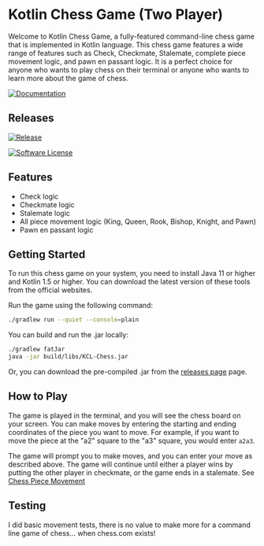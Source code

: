 # Kotlin Chess Game (Two Player)

Welcome to Kotlin Chess Game, a fully-featured command-line chess game that is implemented in Kotlin language. This 
chess game features a wide range of features such as Check, Checkmate, Stalemate, complete piece movement logic, and 
pawn en passant logic. It is a perfect choice for anyone who wants to play chess on their terminal or anyone who wants 
to learn more about the game of chess.


[![Documentation](https://img.shields.io/static/v1?label=Documentation&message=Latest&color=<blue>.svg?style=for-the-badge&logo=appveyor)](https://napkinzz.github.io/Kotlin-Command-Line-Chess/)

## Releases
[![Release](https://img.shields.io/github/release/Napkinzz/Kotlin-Command-Line-Chess.svg?style=for-the-badge&logo=appveyor)](https://github.com/Napkinzz/Kotlin-Command-Line-Chess/releases)

[![Software License](https://img.shields.io/github/license/Napkinzz/Kotlin-Command-Line-Chess?style=for-the-badge&logo=appveyor)](LICENSE.md)


## Features

* Check logic
* Checkmate logic
* Stalemate logic
* All piece movement logic (King, Queen, Rook, Bishop, Knight, and Pawn)
* Pawn en passant logic

## Getting Started

To run this chess game on your system, you need to install Java 11 or higher and Kotlin 1.5 or higher. You can download 
the latest version of these tools from the official websites.

Run the game using the following command:

```bash
./gradlew run --quiet --console=plain
```

You can build and run the .jar locally:

```bash
./gradlew fatJar
java -jar build/libs/KCL-Chess.jar
```
Or, you can download the pre-compiled .jar from the [releases page][releases] page.

[releases]:  https://github.com/Napkinzz/Kotlin-Command-Line-Chess/releases

## How to Play

The game is played in the terminal, and you will see the chess board on your screen. You can make moves by entering the 
starting and ending coordinates of the piece you want to move. For example, if you want to move the piece at the "a2" 
square to the "a3" square, you would enter `a2a3`.

The game will prompt you to make moves, and you can enter your move as described above. The game will continue until 
either a player wins by putting the other player in checkmate, or the game ends in a stalemate. See [Chess Piece Movement](https://github.com/Napkinzz/Kotlin-Command-Line-Chess/wiki/Chess-Piece-Movements)





## Testing

I did basic movement tests, there is no value to make more for a command line game of chess... when chess.com exists! 

